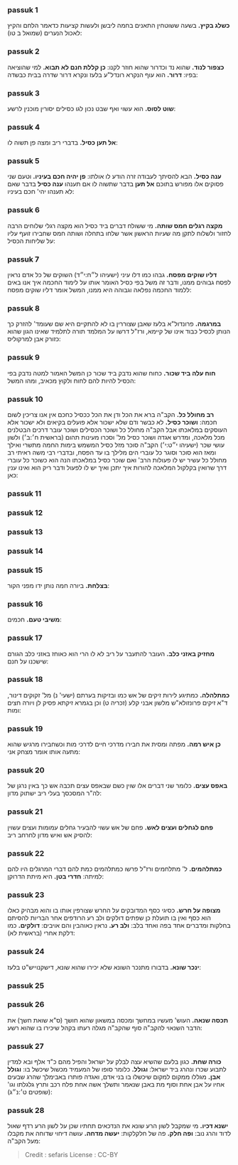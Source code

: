 
### passuk 1
<b>כשלג בקיץ.</b> בשעה ששוטחין התאנים בחמה ליבשן ולעשות קציעות כדאמר הלחם והקיץ לאכול הנערים (שמואל ב טו):

### passuk 2
<b>כצפור לנוד.</b> שהוא נד וכדרור שהוא חוזר לקנו:
<b>כן קללת חנם לא תבוא.</b> למי שהוציאה בפיו:
<b>דרור.</b> הוא עוף הנקרא רונדל"ע בלעז ונקרא דרור שדרה בבית כבשדה:

### passuk 3
<b>שוט לסוס.</b> הוא עשוי ואף שבט נכון לגו כסילים יסורין מוכנין לרשע:

### passuk 4
<b>אל תען כסיל.</b> בדברי ריב ומצה פן תשוה לו:

### passuk 5
<b>ענה כסיל.</b> הבא להסיתך לעבודה זרה הודע לו אולתו:
<b>פן יהיה חכם בעיניו.</b> וטעם שני פסוקים אלו מפורש בתוכם <b>אל תען</b> בדבר שתשוה לו אם תענהו <b>ענה כסיל</b> בדבר שאם לא תענהו יהי' חכם בעיניו:

### passuk 6
<b>מקצה רגלים חמס שותה.</b> מי ששולח דברים ביד כסיל הוא מקצה רגלי שלוחים הרבה לחזור ולשלוח לתקן מה שעיות הראשון אשר שלחו בתחלה ושותה חמס שחבירו זועף עליו על שליחות הכסיל:

### passuk 7
<b>דליו שוקים מפסח.</b> גבהו כמו דלו עיני (ישעיהו ל״ח:י״ד) השוקים של כל אדם נראין לפסח גבוהים ממנו, ודבר זה משל בפי כסיל האומר אותו על לימוד החכמה איך אנו באים ללמוד החכמה נפלאה וגבוהה היא ממנו, המשל אומר דליו שוקים מפסח:

### passuk 8
<b>במרגמה.</b> פרונדול"א בלעז שאבן שצוררין בו לא להתקיים היא שם שעומד' להזרק כך הנותן לכסיל כבוד אינו של קיימא, ורז"ל דרשו על המלמד תורה לתלמיד שאינו הגון שהוא כזורק אבן למרקוליס:

### passuk 9
<b>חוח עלה ביד שכור.</b> כחוח שהוא נדבק ביד שכור כן המשל האמור למטה נדבק בפי הכסיל להיות להם לחוח ולקוץ מכאיב, ומהו המשל:

### passuk 10
<b>רב מחולל כל.</b> הקב"ה ברא את הכל ודן את הכל ככסיל כחכם אין אנו צריכין לשום חכמה:
<b>ושוכר כסיל.</b> לא כבשר ודם שלא ישכור אלא פועלים בקיאים ולא ישכור אלא העוסקים במלאכתו אבל הקב"ה מחולל כל ושוכר הכסילים ושוכר עובר דרכים הבטלנים מכל מלאכה, ומדרש אגדה ושוכר כסיל מל' וסכרו מעינות תהום (בראשית ח׳:ב׳) ולשון עושי שכר (ישעיהו י״ט:י׳) הקב"ה סוכר מזל כסיל המשמש בימות החמה מתשרי ואילך ומאז הוא סוכר וסוגר כל עוברי הים מלילך בו עד הפסח, ובדברי רבי משה ראיתי רב מחולל כל עשיר יש לו פעולות הרב' ואם שוכר כסיל במלאכתו הנה הוא כשוכר כל עוברי דרך שרואין בקלקול המלאכה להורות איך יתכן ואיך יש לו לפעול ודבר ריק הוא ואינו ענין כאן:

### passuk 11

### passuk 12

### passuk 13

### passuk 14

### passuk 15
<b>בצלחת.</b> ביורה חמה נותן ידו מפני הקור:

### passuk 16
<b>משיבי טעם.</b> חכמים:

### passuk 17
<b>מחזיק באזני כלב.</b> העובר להתעבר על ריב לא לו הרי הוא כאוחז באזני כלב הגורם שישכנו על חנם:

### passuk 18
<b>כמתלהלה.</b> כמתיגע לירות זיקים של אש כמו ובזיקות בערתם (ישעי' נ) מל' זקוקים דינור, ד"א זיקים פרונזולא"ש מלשון אבני קלע (זכריה ט) וכן בגמרא זיקתא פסיק לן ויורה חצים ומות:

### passuk 19
<b>כן איש רמה.</b> מפתה ומסית את חבירו מדרכי חיים לדרכי מות וכשחבירו מרגיש שהוא מתעה אותו אומר מצחק אני:

### passuk 20
<b>באפס עצים.</b> כלומר שני דברים אלו שוין כשם שבאפס עצים תכבה אש כך באין נרגן של לה"ר המסכסך בעלי ריב ישתוק מדון:

### passuk 21
<b>פחם לגחלים ועצים לאש.</b> פחם של אש עשוי להבעיר גחלים עמומות ועצים עשוין להסיק אש ואיש מדון לחרחב ריב:

### passuk 22
<b>כמתלהמים.</b> ל' מתלחמים ורז"ל פרשו כמתלהמים כמת להם דברי המרגלים היו להם למיתה:
<b>חדרי בטן.</b> היא מיתת הדרוקן:

### passuk 23
<b>מצופה על חרש.</b> כסיגי כסף המדובקים על החרש שצורפין אותו בו והוא מבהיק כאלו הוא כסף ואין בו תועלת כן שפתים דולקים ולב רע הרודפים אחר הבריות להסיתם בחלקות ומדברים אחד בפה ואחד בלב:
<b>ולב רע.</b> נראין כאוהבין והם אויבים:
<b>דולקים.</b> כמו דלקת אחרי (בראשית לא):

### passuk 24
<b>ינכר שונא.</b> בדבורו מתנכר השונא שלא יכירו שהוא שונא, דישקנוייש"ט בלעז:

### passuk 25

### passuk 26
<b>תכסה שנאה.</b> העוש' מעשיו במחשך ומכסה במשאון שהוא חושך (ס"א שואת חשך) את הדבר השנאוי להקב"ה סוף שהקב"ה מגלה רעתו בקהל שיכירו בו שהוא רשע:

### passuk 27
<b>כורה שחת.</b> כגון בלעם שהשיא עצה לבלק על ישראל והפיל מהם כ"ד אלף ובא למדין לתבוע שכרו ונהרג ביד ישראל:
<b>וגולל.</b> כלומר סופו של המעמיד מכשול שיכשל בו:
<b>וגולל אבן.</b> מגללו ממקום למקום שיכשלו בו בני אדם, ואגדה פותרו באבימלך שהרג שבעים אחיו על אבן אחת וסוף מת באבן שנאמר ותשלך אשה אחת פלח רכב ותרץ גלגלתו וגו' (שופטים ט׳:נ״ג):

### passuk 28
<b>ישנא דכיו.</b> מי שמקבל לשון הרע שונא את הנדכאים תחתיו שכן על לשון הרע רדף שאול לדוד והרג נוב:
<b>ופה חלק.</b> פה של חלקלקות:
<b>יעשה מדחה.</b> עושה דיחוי שדוחה את מקבלו מעל הקב"ה:

>Credit : sefaris
>License : CC-BY